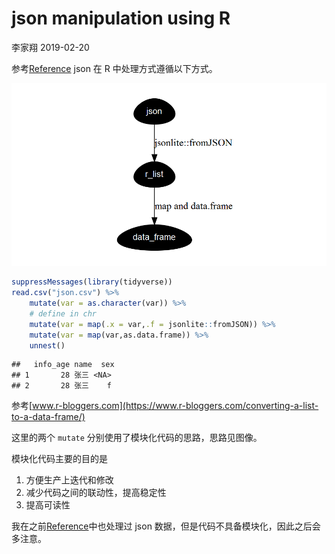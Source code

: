 json manipulation using R
================
李家翔
2019-02-20

参考[Reference](someone/json/json.md) json 在 R 中处理方式遵循以下方式。

![](json2dataframe_files/figure-gfm/unnamed-chunk-1-1.png)<!-- -->

``` r
suppressMessages(library(tidyverse))
read.csv("json.csv") %>% 
    mutate(var = as.character(var)) %>%
    # define in chr
    mutate(var = map(.x = var,.f = jsonlite::fromJSON)) %>% 
    mutate(var = map(var,as.data.frame)) %>% 
    unnest()
```

    ##   info_age name  sex
    ## 1       28 张三 <NA>
    ## 2       28 张三    f

参考[www.r-bloggers.com](https://www.r-bloggers.com/converting-a-list-to-a-data-frame/)

这里的两个 `mutate` 分别使用了模块化代码的思路，思路见图像。

模块化代码主要的目的是

1.  方便生产上迭代和修改
2.  减少代码之间的联动性，提高稳定性
3.  提高可读性

我在之前[Reference](../someone/json/json.Rmd)中也处理过 json
数据，但是代码不具备模块化，因此之后会多注意。
